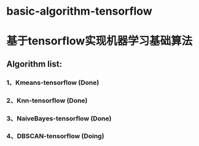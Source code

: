 # basic-algorithm-tensorflow
# 基于tensorflow实现机器学习基础算法
## Algorithm list:
### 1、Kmeans-tensorflow (Done)
### 2、Knn-tensorflow (Done)
### 3、NaiveBayes-tensorflow (Done)
### 4、DBSCAN-tensorflow (Doing)
